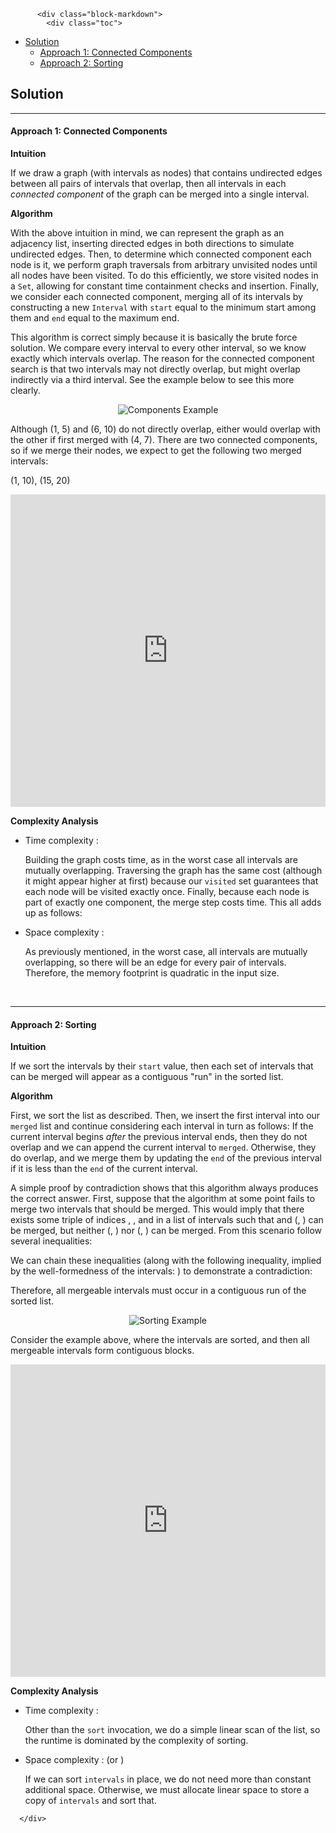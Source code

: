 <div class="article-body">
        
          <div class="block-markdown">
            <div class="toc">
<ul>
<li><a href="#solution">Solution</a><ul>
<li><a href="#approach-1-connected-components">Approach 1: Connected Components</a></li>
<li><a href="#approach-2-sorting">Approach 2: Sorting</a></li>
</ul>
</li>
</ul>
</div>
<h2 id="solution">Solution</h2>
<hr>
<h4 id="approach-1-connected-components">Approach 1: Connected Components</h4>
<p><strong>Intuition</strong></p>
<p>If we draw a graph (with intervals as nodes) that contains undirected edges
between all pairs of intervals that overlap, then all intervals in each
<em>connected component</em> of the graph can be merged into a single interval.</p>
<p><strong>Algorithm</strong></p>
<p>With the above intuition in mind, we can represent the graph as an adjacency
list, inserting directed edges in both directions to simulate undirected
edges. Then, to determine which connected component each node is it, we
perform graph traversals from arbitrary unvisited nodes until all nodes have
been visited. To do this efficiently, we store visited nodes in a <code>Set</code>,
allowing for constant time containment checks and insertion. Finally, we
consider each connected component, merging all of its intervals by
constructing a new <code>Interval</code> with <code>start</code> equal to the minimum start among
them and <code>end</code> equal to the maximum end.</p>
<p>This algorithm is correct simply because it is basically the brute force
solution. We compare every interval to every other interval, so we know
exactly which intervals overlap. The reason for the connected component
search is that two intervals may not directly overlap, but might overlap
indirectly via a third interval. See the example below to see this more
clearly.</p>
<p align="center"><img alt="Components Example" src="../Figures/56/component.png"></p>
<p>Although (1, 5) and (6, 10) do not directly overlap, either would overlap
with the other if first merged with (4, 7). There are two connected
components, so if we merge their nodes, we expect to get the following two
merged intervals:</p>
<p>(1, 10), (15, 20)</p>
<iframe src="https://leetcode.com/playground/FdD8vWwU/shared" frameborder="0" width="100%" height="500" name="FdD8vWwU"></iframe>

<p><strong>Complexity Analysis</strong></p>
<ul>
<li>
<p>Time complexity : <script type="math/tex; mode=display">O(n^2)</script>
</p>
<p>Building the graph costs <script type="math/tex; mode=display">O(V + E) = O(V) + O(E) = O(n) + O(n^2) = O(n^2)</script>
time, as in the worst case all intervals are mutually overlapping.
Traversing the graph has the same cost (although it might appear higher
at first) because our <code>visited</code> set guarantees that each node will be
visited exactly once. Finally, because each node is part of exactly one
component, the merge step costs <script type="math/tex; mode=display">O(V) = O(n)</script> time. This all adds up as
follows:</p>
<p>
<script type="math/tex; mode=display">
    O(n^2) + O(n^2) + O(n) = O(n^2)
</script>
</p>
</li>
<li>
<p>Space complexity : <script type="math/tex; mode=display">O(n^2)</script>
</p>
<p>As previously mentioned, in the worst case, all intervals are mutually
overlapping, so there will be an edge for every pair of intervals.
Therefore, the memory footprint is quadratic in the input size.</p>
</li>
</ul>
<p><br></p>
<hr>
<h4 id="approach-2-sorting">Approach 2: Sorting</h4>
<p><strong>Intuition</strong></p>
<p>If we sort the intervals by their <code>start</code> value, then each set of intervals
that can be merged will appear as a contiguous "run" in the sorted list.</p>
<p><strong>Algorithm</strong></p>
<p>First, we sort the list as described. Then, we insert the first interval into
our <code>merged</code> list and continue considering each interval in turn as follows:
If the current interval begins <em>after</em> the previous interval ends, then they
do not overlap and we can append the current interval to <code>merged</code>. Otherwise,
they do overlap, and we merge them by updating the <code>end</code> of the previous
interval if it is less than the <code>end</code> of the current interval.</p>
<p>A simple proof by contradiction shows that this algorithm always produces the
correct answer. First, suppose that the algorithm at some point fails to
merge two intervals that should be merged. This would imply that there exists
some triple of indices <script type="math/tex; mode=display">i</script>, <script type="math/tex; mode=display">j</script>, and <script type="math/tex; mode=display">k</script> in a list of intervals
<script type="math/tex; mode=display">ints</script> such that <script type="math/tex; mode=display">i < j < k</script> and (<script type="math/tex; mode=display">ints[i]</script>, <script type="math/tex; mode=display">ints[k]</script>) can be
merged, but neither (<script type="math/tex; mode=display">ints[i]</script>, <script type="math/tex; mode=display">ints[j]</script>) nor (<script type="math/tex; mode=display">ints[j]</script>, <script type="math/tex; mode=display">ints[k]</script>)
can be merged. From this scenario follow several inequalities:</p>
<p>
<script type="math/tex; mode=display">
\begin{aligned}
    ints[i].end < ints[j].start \\
    ints[j].end < ints[k].start \\
    ints[i].end \geq ints[k].start \\
\end{aligned}
</script>
</p>
<p>We can chain these inequalities (along with the following inequality, implied
by the well-formedness of the intervals: <script type="math/tex; mode=display">ints[j].start \leq ints[j].end</script>) to
demonstrate a contradiction:</p>
<p>
<script type="math/tex; mode=display">
\begin{aligned}
    ints[i].end < ints[j].start \leq ints[j].end < ints[k].start \\
    ints[i].end \geq ints[k].start
\end{aligned}
</script>
</p>
<p>Therefore, all mergeable intervals must occur in a contiguous run of the
sorted list.</p>
<p align="center"><img alt="Sorting Example" src="../Figures/56/sort.png"></p>
<p>Consider the example above, where the intervals are sorted, and then all
mergeable intervals form contiguous blocks.</p>
<iframe src="https://leetcode.com/playground/Zum7wj5V/shared" frameborder="0" width="100%" height="500" name="Zum7wj5V"></iframe>

<p><strong>Complexity Analysis</strong></p>
<ul>
<li>
<p>Time complexity : <script type="math/tex; mode=display">O(n\log{}n)</script>
</p>
<p>Other than the <code>sort</code> invocation, we do a simple linear scan of the list,
so the runtime is dominated by the <script type="math/tex; mode=display">O(nlgn)</script> complexity of sorting.</p>
</li>
<li>
<p>Space complexity : <script type="math/tex; mode=display">O(1)</script> (or <script type="math/tex; mode=display">O(n)</script>)</p>
<p>If we can sort <code>intervals</code> in place, we do not need more than constant
additional space. Otherwise, we must allocate linear space to store a
copy of <code>intervals</code> and sort that.</p>
</li>
</ul>
          </div>
        
      </div>